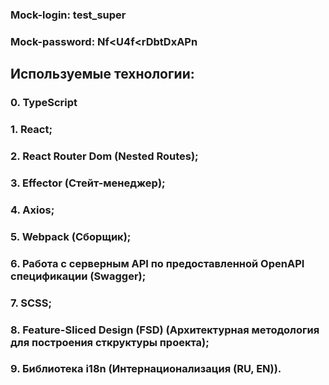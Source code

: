 ### Mock-login: test_super
### Mock-password: Nf<U4f<rDbtDxAPn

## Используемые технологии:
### 0. TypeScript
### 1. React;
### 2. React Router Dom (Nested Routes);
### 3. Effector (Стейт-менеджер);
### 4. Axios;
### 5. Webpack (Сборщик);
### 6. Работа с серверным API по предоставленной OpenAPI спецификации (Swagger);
### 7. SCSS;
### 8. Feature-Sliced Design (FSD) (Архитектурная методология для построения сткруктуры проекта);
### 9. Библиотека i18n (Интернационализация (RU, EN)).
